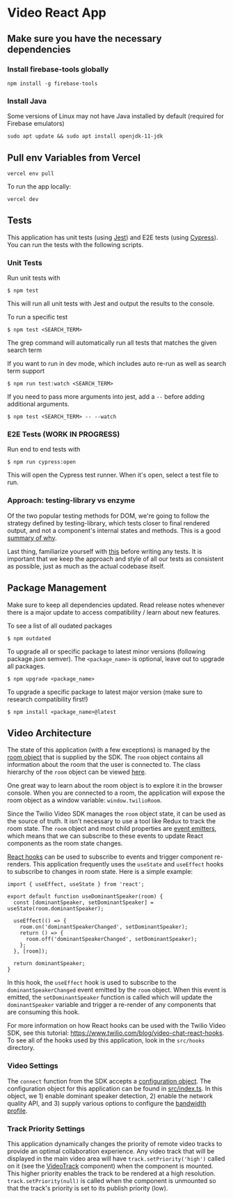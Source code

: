 # Video React App

## Make sure you have the necessary dependencies

### Install firebase-tools globally

`npm install -g firebase-tools`

### Install Java

Some versions of Linux may not have Java installed by default (required for Firebase emulators)

`sudo apt update && sudo apt install openjdk-11-jdk`

## Pull env Variables from Vercel

`vercel env pull`

To run the app locally:

`vercel dev`

## Tests

This application has unit tests (using [Jest](https://jestjs.io/)) and E2E tests (using [Cypress](https://www.cypress.io/)). You can run the tests with the following scripts.

### Unit Tests

Run unit tests with

    $ npm test

This will run all unit tests with Jest and output the results to the console.

To run a specific test

    $ npm test <SEARCH_TERM>

The grep command will automatically run all tests that matches the given search term

If you want to run in dev mode, which includes auto re-run as well as search term support

    $ npm run test:watch <SEARCH_TERM>

If you need to pass more arguments into jest, add a `--` before adding additional arguments.

    $ npm test <SEARCH_TERM> -- --watch

### E2E Tests (WORK IN PROGRESS)

Run end to end tests with

    $ npm run cypress:open

This will open the Cypress test runner. When it's open, select a test file to run.

### Approach: testing-library vs enzyme

Of the two popular testing methods for DOM, we're going to follow the strategy defined by testing-library, which tests closer to final rendered output, and not a component's internal states and methods. This is a good [summary of why](https://kentcdodds.com/blog/why-i-never-use-shallow-rendering#calling-methods-in-react-components).

Last thing, familiarize yourself with [this](https://kentcdodds.com/blog/common-mistakes-with-react-testing-library) before writing any tests. It is important that we keep the approach and style of all our tests as consistent as possible, just as much as the actual codebase itself.

## Package Management

Make sure to keep all dependencies updated. Read release notes whenever there is a major update to access compatibility / learn about new features.

To see a list of all oudated packages

    $ npm outdated

To upgrade all or specific package to latest minor versions (following package.json semver). The `<package_name>` is optional, leave out to upgrade all packages.

    $ npm upgrade <package_name>

To upgrade a specific package to latest major version (make sure to research compatibility first!)

    $ npm install <package_name>@latest

## Video Architecture

The state of this application (with a few exceptions) is managed by the [room object](https://media.twiliocdn.com/sdk/js/video/releases/2.0.0/docs/Room.html) that is supplied by the SDK. The `room` object contains all information about the room that the user is connected to. The class hierarchy of the `room` object can be viewed [here](https://www.twilio.com/docs/video/migrating-1x-2x#object-model).

One great way to learn about the room object is to explore it in the browser console. When you are connected to a room, the application will expose the room object as a window variable: `window.twilioRoom`.

Since the Twilio Video SDK manages the `room` object state, it can be used as the source of truth. It isn't necessary to use a tool like Redux to track the room state. The `room` object and most child properties are [event emitters](https://nodejs.org/api/events.html#events_class_eventemitter), which means that we can subscribe to these events to update React components as the room state changes.

[React hooks](https://reactjs.org/docs/hooks-intro.html) can be used to subscribe to events and trigger component re-renders. This application frequently uses the `useState` and `useEffect` hooks to subscribe to changes in room state. Here is a simple example:

```
import { useEffect, useState } from 'react';

export default function useDominantSpeaker(room) {
  const [dominantSpeaker, setDominantSpeaker] = useState(room.dominantSpeaker);

  useEffect(() => {
    room.on('dominantSpeakerChanged', setDominantSpeaker);
    return () => {
      room.off('dominantSpeakerChanged', setDominantSpeaker);
    };
  }, [room]);

  return dominantSpeaker;
}
```

In this hook, the `useEffect` hook is used to subscribe to the `dominantSpeakerChanged` event emitted by the `room` object. When this event is emitted, the `setDominantSpeaker` function is called which will update the `dominantSpeaker` variable and trigger a re-render of any components that are consuming this hook.

For more information on how React hooks can be used with the Twilio Video SDK, see this tutorial: https://www.twilio.com/blog/video-chat-react-hooks. To see all of the hooks used by this application, look in the `src/hooks` directory.

### Video Settings

The `connect` function from the SDK accepts a [configuration object](https://media.twiliocdn.com/sdk/js/video/releases/2.0.0/docs/global.html#ConnectOptions). The configuration object for this application can be found in [src/index.ts](https://github.com/twilio/twilio-video-app-react/blob/master/src/index.tsx#L20). In this object, we 1) enable dominant speaker detection, 2) enable the network quality API, and 3) supply various options to configure the [bandwidth profile](https://www.twilio.com/docs/video/tutorials/using-bandwidth-profile-api).

### Track Priority Settings

This application dynamically changes the priority of remote video tracks to provide an optimal collaboration experience. Any video track that will be displayed in the main video area will have `track.setPriority('high')` called on it (see the [VideoTrack](https://github.com/twilio/twilio-video-app-react/blob/master/src/components/VideoTrack/VideoTrack.tsx#L25) component) when the component is mounted. This higher priority enables the track to be rendered at a high resolution. `track.setPriority(null)` is called when the component is unmounted so that the track's priority is set to its publish priority (low).
